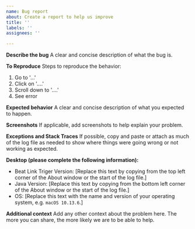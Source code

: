 ```yaml
---
name: Bug report
about: Create a report to help us improve
title: ''
labels: ''
assignees: ''

---
```


**Describe the bug**
A clear and concise description of what the bug is.

**To Reproduce**
Steps to reproduce the behavior:
1. Go to '...'
2. Click on '....'
3. Scroll down to '....'
4. See error

**Expected behavior**
A clear and concise description of what you expected to happen.

**Screenshots**
If applicable, add screenshots to help explain your problem.

**Exceptions and Stack Traces**
If possible, copy and paste or attach as much of the log file as needed to show where things were going wrong or not working as expected.

**Desktop (please complete the following information):**
 - Beat Link Triger Version: [Replace this text by copying from the top left corner of the About window or the start of the log file.]
 - Java Version: [Replace this text by copying from the bottom left corner of the About window or the start of the log file.]
 - OS: [Replace this text with the name and version of your operating system, e.g. `macOS 10.13.6`.]

**Additional context**
Add any other context about the problem here. The more you can share, the more likely we are to be able to help.
